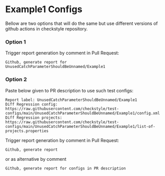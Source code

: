 # Example1 Configs

Bellow are two options that will do the same but use different versions
of github actions in checkstyle repository.


### Option 1
Trigger report generation by comment in Pull Request:
```
Github, generate report for UnusedCatchParameterShouldBeUnnamed/Example1
```

### Option 2

Paste below given to PR description to use such test configs:
```
Report label: UnusedCatchParameterShouldBeUnnamed/Example1
Diff Regression config: https://raw.githubusercontent.com/checkstyle/test-configs/main/UnusedCatchParameterShouldBeUnnamed/Example1/config.xml
Diff Regression projects: https://raw.githubusercontent.com/checkstyle/test-configs/main/UnusedCatchParameterShouldBeUnnamed/Example1/list-of-projects.properties
```

Trigger report generation by comment in Pull Request:
```
Github, generate report
```
or as alternative by comment
```
Github, generate report for configs in PR description
```
